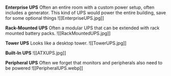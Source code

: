 **Enterprise UPS**
Often an entire room with a custom power setup, often includes a generator.
This kind of UPS would power the entire building, save for some optional things
![[EnterpriseUPS.jpg]]

**Rack-Mounted UPS**
Often a modular UPS that can be extended with rack mounted battery packs.
![[RackMountedUPS.jpg]]

**Tower UPS**
Looks like a desktop tower.
![[TowerUPS.jpg]]

**Built-In UPS**
![[ATXUPS.jpg]]

**Peripheral UPS**
Often we forget that monitors and peripherals also need to be powered
![[PeripheralUPS.webp]]